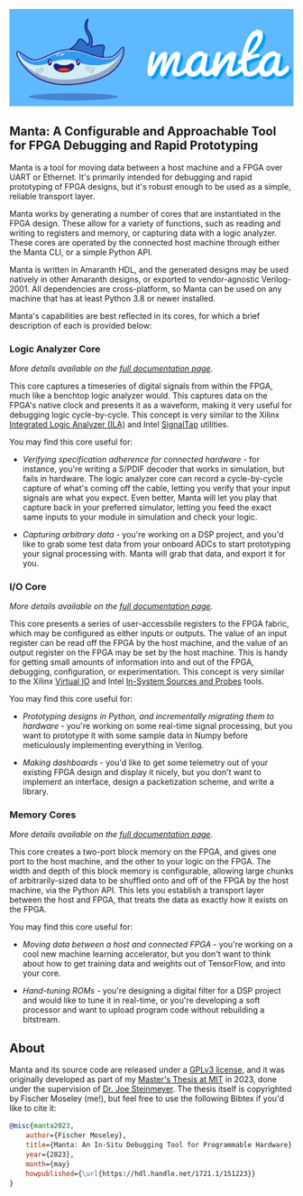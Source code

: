 ![](assets/logo.png)

## Manta: A Configurable and Approachable Tool for FPGA Debugging and Rapid Prototyping

Manta is a tool for moving data between a host machine and a FPGA over UART or Ethernet. It's primarily intended for debugging and rapid prototyping of FPGA designs, but it's robust enough to be used as a simple, reliable transport layer.

Manta works by generating a number of cores that are instantiated in the FPGA design. These allow for a variety of functions, such as reading and writing to registers and memory, or capturing data with a logic analyzer. These cores are operated by the connected host machine through either the Manta CLI, or a simple Python API.

Manta is written in Amaranth HDL, and the generated designs may be used natively in other Amaranth designs, or exported to vendor-agnostic Verilog-2001. All dependencies are cross-platform, so Manta can be used on any machine that has at least Python 3.8 or newer installed.

Manta's capabilities are best reflected in its cores, for which a brief description of each is provided below:

### __Logic Analyzer Core__

_More details available on the [full documentation page](./logic_analyzer_core.md)._

This core captures a timeseries of digital signals from within the FPGA, much like a benchtop logic analyzer would. This captures data on the FPGA's native clock and presents it as a waveform, making it very useful for debugging logic cycle-by-cycle. This concept is very similar to the Xilinx [Integrated Logic Analyzer (ILA)](https://docs.xilinx.com/r/en-US/ug908-vivado-programming-debugging/ILA) and Intel [SignalTap](https://www.intel.com/content/www/us/en/docs/programmable/683819/21-3/logic-analyzer-introduction.html) utilities.

You may find this core useful for:

* _Verifying specification adherence for connected hardware_ - for instance, you're writing a S/PDIF decoder that works in simulation, but fails in hardware. The logic analyzer core can record a cycle-by-cycle capture of what's coming off the cable, letting you verify that your input signals are what you expect. Even better, Manta will let you play that capture back in your preferred simulator, letting you feed the exact same inputs to your module in simulation and check your logic.

* _Capturing arbitrary data_ - you're working on a DSP project, and you'd like to grab some test data from your onboard ADCs to start prototyping your signal processing with. Manta will grab that data, and export it for you.

### __I/O Core__

_More details available on the [full documentation page](./io_core.md)._

This core presents a series of user-accessbile registers to the FPGA fabric, which may be configured as either inputs or outputs. The value of an input register can be read off the FPGA by the host machine, and the value of an output register on the FPGA may be set by the host machine. This is handy for getting small amounts of information into and out of the FPGA, debugging, configuration, or experimentation. This concept is very similar to the Xilinx [Virtual IO](https://docs.xilinx.com/v/u/en-US/pg159-vio) and Intel [In-System Sources and Probes](https://www.intel.com/content/www/us/en/docs/programmable/683552/18-1/in-system-sources-and-probes-66964.html) tools.

You may find this core useful for:

* _Prototyping designs in Python, and incrementally migrating them to hardware_ - you're working on some real-time signal processing, but you want to prototype it with some sample data in Numpy before meticulously implementing everything in Verilog.

* _Making dashboards_ - you'd like to get some telemetry out of your existing FPGA design and display it nicely, but you don't want to implement an interface, design a packetization scheme, and write a library.

### __Memory Cores__

_More details available on the [full documentation page](./memory_core.md)._

This core creates a two-port block memory on the FPGA, and gives one port to the host machine, and the other to your logic on the FPGA. The width and depth of this block memory is configurable, allowing large chunks of arbitrarily-sized data to be shuffled onto and off of the FPGA by the host machine, via the Python API. This lets you establish a transport layer between the host and FPGA, that treats the data as exactly how it exists on the FPGA.

You may find this core useful for:

* _Moving data between a host and connected FPGA_ - you're working on a cool new machine learning accelerator, but you don't want to think about how to get training data and weights out of TensorFlow, and into your core.

* _Hand-tuning ROMs_ - you're designing a digital filter for a DSP project and would like to tune it in real-time, or you're developing a soft processor and want to upload program code without rebuilding a bitstream.

## About
Manta and its source code are released under a [GPLv3 license](https://github.com/fischermoseley/manta/blob/main/LICENSE.txt), and it was originally developed as part of my [Master's Thesis at MIT](https://hdl.handle.net/1721.1/151223) in 2023, done under the supervision of [Dr. Joe Steinmeyer](https://www.jodalyst.com/). The thesis itself is copyrighted by Fischer Moseley (me!), but feel free to use the following Bibtex if you'd like to cite it:

```bibtex
@misc{manta2023,
    author={Fischer Moseley},
    title={Manta: An In-Situ Debugging Tool for Programmable Hardware},
    year={2023},
    month={may}
    howpublished={\url{https://hdl.handle.net/1721.1/151223}}
}
```
